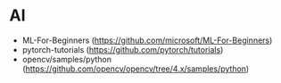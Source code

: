 # AI

- ML-For-Beginners (https://github.com/microsoft/ML-For-Beginners)
- pytorch-tutorials (https://github.com/pytorch/tutorials)
- opencv/samples/python (https://github.com/opencv/opencv/tree/4.x/samples/python)

<!-- - opencv/samples/cpp (https://github.com/opencv/opencv/tree/4.x/samples/cpp) -->
<!-- - opencv-contrib (https://github.com/opencv/opencv_contrib)-->
